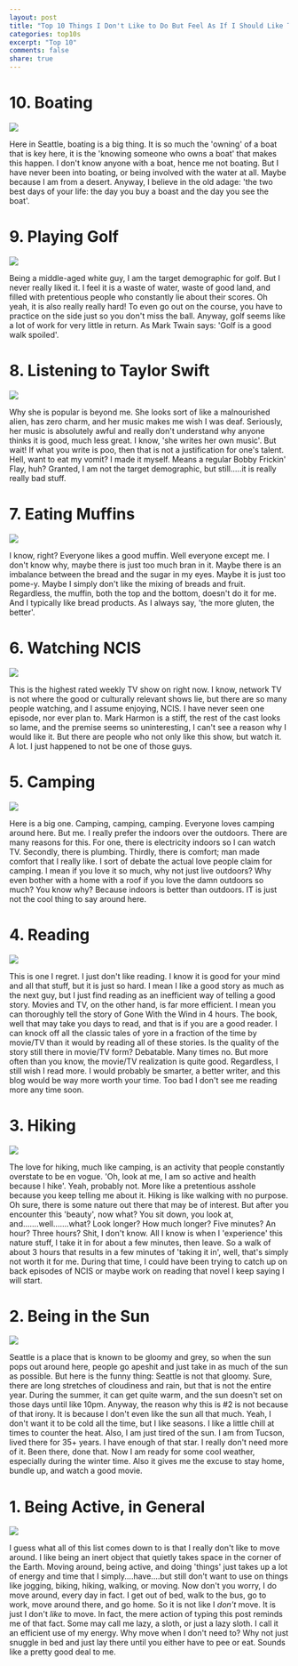 ```yaml
---
layout: post
title: "Top 10 Things I Don't Like to Do But Feel As If I Should Like Them"
categories: top10s
excerpt: "Top 10"
comments: false
share: true
---
```



# 10. Boating

![](https://www.marinemax.com/-/media/images/marinemax/page-hero/events/activities-hero-banner-thumb-04282017.ashx)


Here in Seattle, boating is a big thing. It is so much the 'owning' of a boat that is key here, it is the 'knowing someone who owns a boat' that makes this happen. I don't know anyone with a boat, hence me not boating. But I have never been into boating, or being involved with the water at all. Maybe because I am from a desert. Anyway, I believe in the old adage: 'the two best days of your life: the day you buy a boast and the day you see the boat'. 


# 9. Playing Golf

![](http://www.melbourne-businessdirectory.com/wp-content/uploads/2016/05/A-little-bit-about-golf.jpg)

Being a middle-aged white guy, I am the target demographic for golf. But I never really liked it. I feel it is a waste of water, waste of good land, and filled with pretentious people who constantly lie about their scores. Oh yeah, it is also really really hard! To even go out on the course, you have to practice on the side just so you don't miss the ball. Anyway, golf seems like a lot of work for very little in return. As Mark Twain says: 'Golf is a good walk spoiled'. 

# 8. Listening to Taylor Swift

![](http://i.dailymail.co.uk/i/pix/2013/12/05/article-2518782-19DE07F300000578-800_634x571.jpg)

Why she is popular is beyond me. She looks sort of like a malnourished alien, has zero charm, and her music makes me wish I was deaf. Seriously, her music is absolutely awful and really don't understand why anyone thinks it is good, much less great. I know, 'she writes her own music'. But wait! If what you write is poo, then that is not a justification for one's talent. Hell, want to eat my vomit? I made it myself. Means a regular Bobby Frickin' Flay, huh? Granted, I am not the target demographic, but still.....it is really really bad stuff.

# 7. Eating Muffins


![](https://st.depositphotos.com/1518767/4679/i/950/depositphotos_46790143-stock-photo-business-people-eating-muffins.jpg)


I know, right? Everyone likes a good muffin. Well everyone except me. I don't know why, maybe there is just too much bran in it. Maybe there is an imbalance between the bread and the sugar in my eyes. Maybe it is just too pome-y. Maybe I simply don't like the mixing of breads and fruit. Regardless, the muffin, both the top and the bottom, doesn't do it for me. And I typically like bread products. As I always say, 'the more gluten, the better'. 

# 6. Watching NCIS


![](http://www.cbs.com/assets/images/recap_fallbacks/ncis.jpg)


This is the highest rated weekly TV show on right now. I know, network TV is not where the good or culturally relevant shows lie, but there are so many people watching, and I assume enjoying, NCIS. I have never seen one episode, nor ever plan to. Mark Harmon is a stiff, the rest of the cast looks so lame, and the premise seems so uninteresting, I can't see a reason why I would like it. But there are people who not only like this show, but watch it. A lot. I just happened to not be one of those guys.

# 5. Camping

![](http://res.cloudinary.com/simpleview/image/upload/v1460743623/clients/roanoke/Roanoke_Camping_0834e03c-8e39-4cb2-9365-47120180f959.jpg)

Here is a big one. Camping, camping, camping. Everyone loves camping around here. But me. I really prefer the indoors over the outdoors. There are many reasons for this. For one, there is electricity indoors so I can watch TV. Secondly, there is plumbing. Thirdly, there is comfort; man made comfort that I really like. I sort of debate the actual love people claim for camping. I mean if you love it so much, why not just live outdoors? Why even bother with a home with a roof if you love the damn outdoors so much? You know why? Because indoors is better than outdoors. IT is just not the cool thing to say around here.

# 4. Reading



![](https://readplayreview.files.wordpress.com/2015/01/man-reading.jpg)

This is one I regret. I just don't like reading. I know it is good for your mind and all that stuff, but it is just so hard. I mean I like a good story as much as the next guy, but I just find reading as an inefficient way of telling a good story. Movies and TV, on the other hand, is far more efficient. I mean you can thoroughly tell the story of Gone With the Wind in 4 hours. The book, well that may take you days to read, and that is if you are a good reader. I can knock off all the classic tales of yore in a fraction of the time by movie/TV than it would by reading all of these stories. Is the quality of the story still there in movie/TV form? Debatable. Many times no. But more often than you know, the movie/TV realization is quite good. Regardless, I still wish I read more. I would probably be smarter, a better writer, and this blog would be way more worth your time. Too bad I don't see me reading more any time soon.
  

# 3. Hiking

![](http://www.newlifehikingspa.com/wp-content/uploads/2015/05/hiking.jpg)

The love for hiking, much like camping, is an activity that people constantly overstate to be en vogue. 'Oh, look at me, I am so active and health because I hike'. Yeah, probably not. More like a pretentious asshole because you keep telling me about it. Hiking is like walking with no purpose. Oh sure, there is some nature out there that may be of interest. But after you encounter this 'beauty', now what? You sit down, you look at, and.......well.......what? Look longer? How much longer? Five minutes? An hour? Three hours? Shit, I don't know. All I know is when I 'experience' this nature stuff, I take it in for about a few minutes, then leave. So a walk of about 3 hours that results in a few minutes of 'taking it in', well, that's simply not worth it for me. During that time, I could have been trying to catch up on back episodes of NCIS or maybe work on reading that novel I keep saying I will start. 

# 2. Being in the Sun

![](http://img.usmagazine.com/760-width/1419375551_jess-smith-teletubbies-zoom.jpg)


Seattle is a place that is known to be gloomy and grey, so when the sun pops out around here, people go apeshit and just take in as much of the sun as possible. But here is the funny thing: Seattle is not that gloomy. Sure, there are long stretches of cloudiness and rain, but that is not the entire year. During the summer, it can get quite warm, and the sun doesn't set on those days until like 10pm. Anyway, the reason why this is #2 is not because of that irony. It is because I don't even like the sun all that much. Yeah, I don't want it to be cold all the time, but I like seasons. I like a little chill at times to counter the heat. Also, I am just tired of the sun. I am from Tucson, lived there for 35+ years. I have enough of that star. I really don't need more of it. Been there, done that. Now I am ready for some cool weather, especially during the winter time. Also it gives me the excuse to stay home, bundle up, and watch a good movie. 



# 1. Being Active, in General

![](http://www.dietsportexercise.com/wp-content/uploads/2015/04/active-young-couple-jogging-in-an-urban-street-1021x580.jpg)


I guess what all of this list comes down to is that I really don't like to move around. I like being an inert object that quietly takes space in the corner of the Earth. Moving around, being active, and doing 'things' just takes up a lot of energy and time that I simply....have....but still don't want to use on things like jogging, biking, hiking, walking, or moving. Now don't you worry, I do move around, every day in fact. I get out of bed, walk to the bus, go to work, move around there, and go home. So it is not like I *don't* move. It is just I don't *like* to move. In fact, the mere action of typing this post reminds me of that fact. Some may call me lazy, a sloth, or just a lazy sloth. I call it an efficient use of my energy. Why move when I don't need to? Why not just snuggle in bed and just lay there until you either have to pee or eat. Sounds like a pretty good deal to me.

